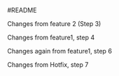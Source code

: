 #README

Changes from feature 2 (Step 3)

Changes from feature1, step 4

Changes again from feature1, step 6

Changes from Hotfix, step 7
